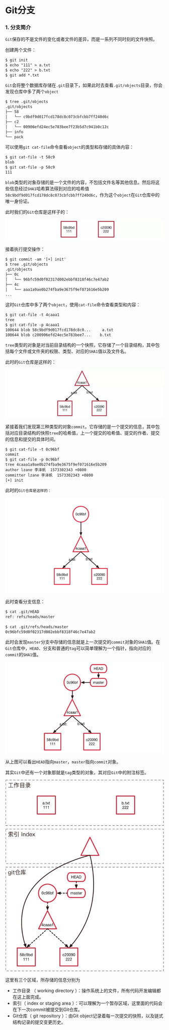 # Git分支

### 1. 分支简介

`Git`保存的不是文件的变化或者文件的差异，而是一系列不同时刻的文件快照。

创建两个文件：

```shell
$ git init
$ echo "111" > a.txt
$ echo "222" > b.txt
$ git add *.txt
```

`Git`会将整个数据库存储在`.git`目录下，如果此时去查看`.git/objects`目录，你会发现仓库中多了两个`object`

```shell
$ tree .git/objects
.git/objects
├── 58
│   └── c9bdf9d017fcd178dc8c073cbfcbb7ff240d6c
├── c2
│   └── 00906efd24ec5e783bee7f23b5d7c941b0c12c
├── info
└── pack
```

可以使用`git cat-file`命令查看`object`的类型和存储的具体内容：

```shell
$ git cat-file -t 58c9
blob
$ git cat-file -p 58c9
111
```

`blob`类型的对象存储的是一个文件的内容，不包括文件名等其他信息。然后将这些信息经过`SHA1`哈希算法得到对应的哈希值`58c9bdf9d017fcd178dc8c073cbfcbb7ff240d6c`，作为这个`object`在`Git`仓库中的唯一身份证。

此时我们的`Git`仓库是这样子的：



![](.\images\git-object-blob.jpg)



接着执行提交操作：

```shell
$ git commit -am '[+] init'
$ tree .git/objects
.git/objects
├── 0c
│   └── 96bfc59d0f02317d002ebbf8318f46c7e47ab2
├── 4c
│   └── aaa1a9ae0b274fba9e3675f9ef071616e5b209
...
```

这时`Git`仓库中多了两个`object`，使用`cat-file`命令查看类型和内容：

```shell
$ git cat-file -t 4caaa1
tree
$ git cat-file -p 4caaa1
100644 blob 58c9bdf9d017fcd178dc8c0...     a.txt
100644 blob c200906efd24ec5e783bee7...    b.txt
```

`tree`类型的对象是对当前目录结构的一个快照，它存储了一个目录结构，其中包括每个文件或文件夹的权限、类型、对应的`SHA1`值以及文件名。

此时的`Git`仓库是这样的：



![](.\images\git-object-tree.jpg)



紧接着我们发现第三种类型的对象`commit`。它存储的是一个提交的信息，其中包括对应目录结构的快照`tree`的哈希值，上一个提交的哈希值、提交的作者、提交的信息和提交的具体时间。

```shell
$ git cat-file -t 0c96bf
commit
$ git cat-file -p 0c96bf
tree 4caaa1a9ae0b274fba9e3675f9ef071616e5b209
author lzane 李泽帆  1573302343 +0800
committer lzane 李泽帆  1573302343 +0800
[+] init
```

此时的`Git仓库是这样的：`



![](.\images\git-object-commit.png)



此时查看分支信息：

```shell
$ cat .git/HEAD
ref: refs/heads/master

$ cat .git/refs/heads/master
0c96bfc59d0f02317d002ebbf8318f46c7e47ab2
```

此时会发现`master`分支中存储的信息就是上一次提交的`commit`对象的`SHA1`值。在`Git`仓库中，`HEAD`、分支和普通的`tag`可以简单理解为一个指针，指向对应的`commit`的`SHA1`值。



![](.\images\git-branch.png)



从上图可以看出`HEAD`指向`master`，`master`指向`commit`对象。

其实`Git`中还有一个对象那就是`tag`类型的对象，其对应`Git`中的附注标签。

![](.\images\git中的三个区域.jpg)



这里有三个区域，所存储的信息分别为

- 工作目录 （ working directory ）：操作系统上的文件，所有代码开发编辑都在这上面完成。
- 索引（ index or staging area ）：可以理解为一个暂存区域，这里面的代码会在下一次commit被提交到Git仓库。
- Git仓库（ git repository ）：由Git object记录着每一次提交的快照，以及链式结构记录的提交变更历史。